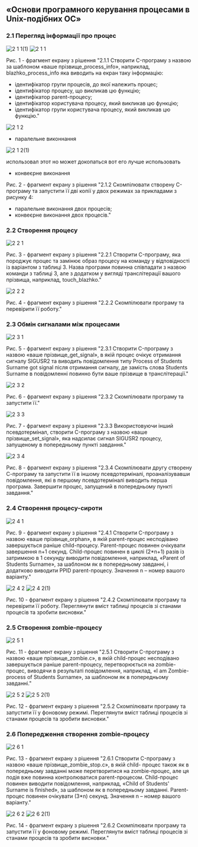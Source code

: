 ## «Основи програмного керування процесами в Unix-подібних ОС»

### 2.1 Перегляд інформації про процес

![2 1 1(1)](https://github.com/oleksandrblazhko/ai222-lyaskovskij/assets/127392217/7407a2f9-6b59-4813-b27f-371c811a65db)
![2 1 1](https://github.com/oleksandrblazhko/ai222-lyaskovskij/assets/127392217/e81f514f-fc54-42c7-bc4e-28d478dff33c)

Рис. 1 - фрагмент екрану з рiшення "2.1.1 Створити C-програму з назвою за шаблоном «ваше прізвище_process_info»,
наприклад, blazhko_process_info яка виводить на екран таку інформацію:
- ідентифікатор групи процесів, до якої належить процес;
- ідентифікатор процесу, що викликав цю функцію;
- ідентифікатор parent-процесу;
- ідентифікатор користувача процесу, який викликав цю функцію;
- ідентифікатор групи користувача процесу, який викликав цю функцію."

![2 1 2](https://github.com/oleksandrblazhko/ai222-lyaskovskij/assets/127392217/8a9974c0-8938-48a2-8b03-00efd56cdcdc)

- паралельне виконнання

![2 1 2(1)](https://github.com/oleksandrblazhko/ai222-lyaskovskij/assets/127392217/e8dc1a7a-5e68-41e3-ac3e-9fa3a897c5bc)

использовал этот но может докопаться 
вот его лучше использовать
- конвеєрне виконання

Рис. 2 - фрагмент екрану з рiшення "2.1.2 Скомпілювати створену С-програму та запустити її дві копії у двох режимах за
прикладами з рисунку 4:
- паралельне виконання двох процесів;
- конвеєрне виконання двох процесів."

### 2.2 Створення процесу

![2 2 1](https://github.com/oleksandrblazhko/ai222-lyaskovskij/assets/127392217/e352482a-6e1b-4593-b193-162f1991f31e)

Рис. 3  - фрагмент екрану з рiшення "2.2.1 Створити C-програму, яка породжує процес та замінює образ процесу на
команду у відповідності із варіантом з таблиці 3. Назва програми повинна співпадати з
назвою команди з таблиці 3, але з додатком у вигляді транслітерації вашого прізвища,
наприклад, touch_blazhko."

![2 2 2](https://github.com/oleksandrblazhko/ai222-lyaskovskij/assets/127392217/1a47d01a-c2e0-4edb-8fc2-6225333404bf)

Рис. 4 - фрагмент екрану з рiшення "2.2.2 Скомпілювати програму та перевірити її роботу."

### 2.3 Обмін сигналами між процесами

![2 3 1](https://github.com/oleksandrblazhko/ai222-lyaskovskij/assets/127392217/a8cedbbe-501c-46bb-a984-a23b348f519c)

Рис. 5 - фрагмент екрану з рiшення "2.3.1 Створити C-програму з назвою «ваше прізвище_get_signal», в якій процес
очікує отримання сигналу SIGUSR2 та виводить повідомлення типу Process of Students
Surname got signal після отримання сигналу, де замість слова Students Surname в
повідомленні повинно бути ваше прізвище в транслітерації."

![2 3 2](https://github.com/oleksandrblazhko/ai222-lyaskovskij/assets/127392217/6167880c-e21e-4b8b-addb-7ec06010b836)

Рис. 6 - фрагмент екрану з рiшення "2.3.2 Скомпілювати програму та запустити її."

![2 3 3](https://github.com/oleksandrblazhko/ai222-lyaskovskij/assets/127392217/5f3d49fc-9f4d-4d8f-ac2b-11cae6ccc637)

Рис. 7 - фрагмент екрану з рiшення "2.3.3 Використовуючи інший псевдотермінал, створити C-програму з назвою «ваше
прізвище_set_signal», яка надсилає сигнал SIGUSR2 процесу, запущеному в попередньому
пункті завдання."

![2 3 4](https://github.com/oleksandrblazhko/ai222-lyaskovskij/assets/127392217/686158e3-9df7-4cc7-ae04-4adfb9e52e6f)

Рис. 8 - фрагмент екрану з рiшення "2.3.4 Скомпілювати другу створену С-програму та запустити її в іншому
псевдотерміналі, проаналізувавши повідомлення, які в першому псевдотерміналі виводить
перша програма.
Завершити процес, запущений в попередньому пункті завдання."

### 2.4 Створення процесу-сироти

![2 4 1](https://github.com/oleksandrblazhko/ai222-lyaskovskij/assets/127392217/c8248b51-ae35-42bf-a9ef-73d8a914758b)

Рис. 9 - фрагмент екрану з рiшення "2.4.1 Створити C-програму з назвою «ваше прізвище_orphan», в якій parent-процес
несподівано завершується раніше child-процесу. Parent-процес повинен очікувати
завершення n+1 секунд.
Child-процес повинен в циклі (2*n+1) разів із затримкою в 1 секунду виводити
повідомлення, наприклад, «Parent of Students Surname», за шаблоном як в попередньому
завданні, і додатково виводити PPID parent-процесу.
Значення n – номер вашого варіанту."

![2 4 2](https://github.com/oleksandrblazhko/ai222-lyaskovskij/assets/127392217/2f46fdb5-61a3-42c1-bee4-95e817469b74)
![2 4 2(1)](https://github.com/oleksandrblazhko/ai222-lyaskovskij/assets/127392217/929a7a31-9ed7-437c-910d-f3dfc140460e)

Рис. 10 - фрагмент екрану з рiшення "2.4.2 Скомпілювати програму та перевірити її роботу.
Переглянути вміст таблиці процесів зі станами процесів та зробити висновки."

### 2.5 Створення zombie-процесу

![2 5 1](https://github.com/oleksandrblazhko/ai222-lyaskovskij/assets/127392217/a972e4cb-e47e-464b-a0b1-b443445ea56c)

Рис. 11 - фрагмент екрану з рiшення "2.5.1 Створити C-програму з назвою «ваше прізвище_zombie.c», в якій child-процес
несподівано завершується раніше parent-процесу, перетворюється на zombie-процес,
виводячи в результаті повідомлення, наприклад, «I am Zombie-process of Students Surname»,
за шаблоном як в попередньому завданні."

![2 5 2](https://github.com/oleksandrblazhko/ai222-lyaskovskij/assets/127392217/9afbfad8-82cb-4956-bee6-717bbe167938)
![2 5 2(1)](https://github.com/oleksandrblazhko/ai222-lyaskovskij/assets/127392217/c88a833c-43bc-4d76-8beb-510180c7095e)

Рис. 12 - фрагмент екрану з рiшення "2.5.2 Скомпілювати програму та запустити її у фоновому режимі.
Переглянути вміст таблиці процесів зі станами процесів та зробити висновки."

### 2.6 Попередження створення zombie-процесу

![2 6 1](https://github.com/oleksandrblazhko/ai222-lyaskovskij/assets/127392217/aa180950-cebc-4dd3-a0d9-6e2d066ba1b7)

Рис. 13 - фрагмент екрану з рiшення "2.6.1 Створити C-програму з назвою «ваше прізвище_zombie_stop.c», в якій child-
процес також як в попередньому завданні може перетворитися на zombie-процес, але ця
подія вже повинна контролюватися parent-процесом.
Child-процес повинен виводити повідомлення, наприклад, «Child of Students'
Surname is finished», за шаблоном як в попередньому завданні.
Parent-процес повинен очікувати (3*n) секунд.
Значення n – номер вашого варіанту."

![2 6 2](https://github.com/oleksandrblazhko/ai222-lyaskovskij/assets/127392217/41dd04ac-dc3a-4534-b9a3-e08f9b830349)
![2 6 2(1)](https://github.com/oleksandrblazhko/ai222-lyaskovskij/assets/127392217/a8a3212b-7c19-4c9d-934d-ebe25ce19de5)

Рис. 14 - фрагмент екрану з рiшення "2.6.2 Скомпілювати програму та запустити її у фоновому режимі.
Переглянути вміст таблиці процесів зі станами процесів та зробити висновки."

